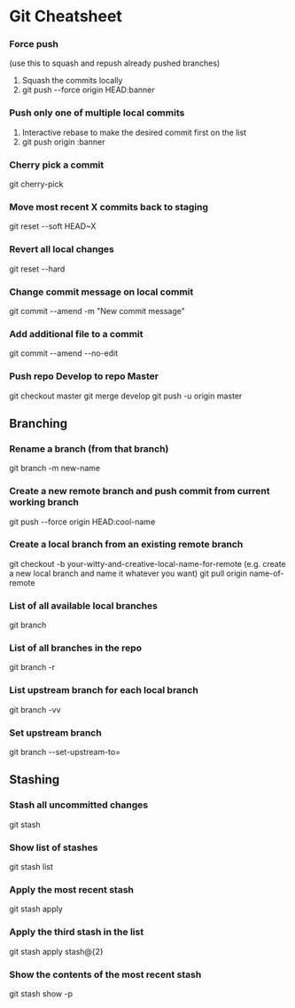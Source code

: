 # Git Cheatsheet

### Force push 
(use this to squash and repush already pushed branches)
1) Squash the commits locally
2) git push --force origin HEAD:banner

### Push only one of multiple local commits
1) Interactive rebase to make the desired commit first on the list
2) git push origin <commit sha>:banner

### Cherry pick a commit
git cherry-pick <revision number>

### Move most recent X commits back to staging
git reset --soft HEAD~X

### Revert all local changes
git reset --hard

### Change commit message on local commit
git commit --amend -m "New commit message"

### Add additional file to a commit
git commit --amend --no-edit

### Push repo Develop to repo Master
git checkout master 
git merge develop
git push -u origin master

## Branching
### Rename a branch (from that branch)
git branch -m new-name

### Create a new remote branch and push commit from current working branch
git push --force origin HEAD:cool-name

### Create a local branch from an existing remote branch
git checkout -b your-witty-and-creative-local-name-for-remote (e.g. create a new local branch and name it whatever you want)
git pull origin name-of-remote

### List of all available local branches
git branch

### List of all branches in the repo
git branch -r

### List upstream branch for each local branch
git branch -vv

### Set upstream branch
git branch --set-upstream-to=<branch to track>

## Stashing
### Stash all uncommitted changes
git stash

### Show list of stashes
git stash list

### Apply the most recent stash
git stash apply

### Apply the third stash in the list
git stash apply stash@{2}

### Show the contents of the most recent stash
git stash show -p

